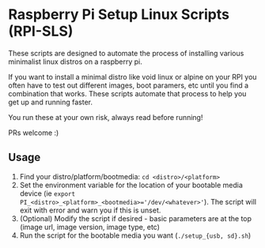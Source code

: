 # Raspberry Pi Setup Linux Scripts (RPI-SLS)
These scripts are designed to automate the process of installing various minimalist linux distros on a raspberry pi.

If you want to install a minimal distro like void linux or alpine on your RPI you often have to test out different images, boot paramers, etc until you find a combination that works. These scripts automate that process to help you get up and running faster.

You run these at your own risk, always read before running!

PRs welcome :)

## Usage
1. Find your distro/platform/bootmedia: `cd <distro>/<platform>`
2. Set the environment variable for the location of your bootable media device (ie `export PI_<distro>_<platform>_<bootmedia>='/dev/<whatever>'`). The script will exit with error and warn you if this is unset.
3. (Optional) Modify the script if desired - basic parameters are at the top (image url, image version, image type, etc)
4. Run the script for the bootable media you want (`./setup_{usb, sd}.sh`)
